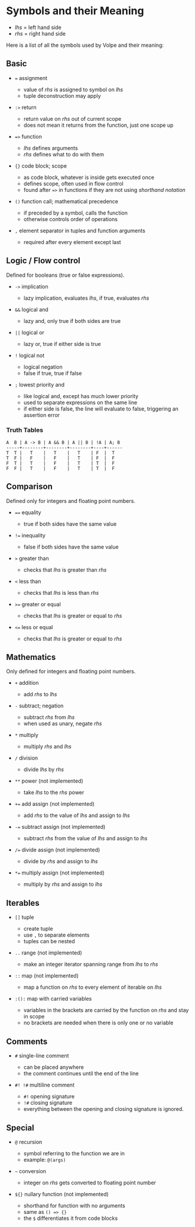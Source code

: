 # Symbols and their Meaning

- *lhs* = left hand side
- *rhs* = right hand side

Here is a list of all the symbols used by Volpe and their meaning:

## Basic

- `=` assignment
  - value of *rhs* is assigned to symbol on *lhs*
  - tuple deconstruction may apply

- `:>` return
  - return value on *rhs* out of current scope
  - does not mean it returns from the function, just one scope up

- `=>` function
  - *lhs* defines arguments
  - *rhs* defines what to do with them

- `{}` code block; scope
  - as code block, whatever is inside gets executed once
  - defines scope, often used in flow control
  - found after `=>` in functions if they are not using *shorthand notation*

- `()` function call; mathematical precedence
  - if preceded by a symbol, calls the function
  - otherwise controls order of operations

- `,` element separator in tuples and function arguments
  - required after every element except last

## Logic / Flow control

Defined for booleans (true or false expressions).

- `->` implication
  - lazy implication, evaluates *lhs*, if true, evaluates *rhs*

- `&&` logical and
  - lazy and, only true if both sides are true

- `||` logical or
  - lazy or, true if either side is true

- `!` logical not
  - logical negation
  - false if true, true if false

- `;` lowest priority and
  - like logical and, except has much lower priority
  - used to separate expressions on the same line
  - if either side is false, the line will evaluate to false, triggering an assertion error

### Truth Tables

```text
A  B | A -> B | A && B | A || B | !A | A; B
-----+--------+--------+--------+----+------
T  T |   T    |   T    |   T    | F  |  T
T  F |   F    |   F    |   T    | F  |  F
F  T |   T    |   F    |   T    | T  |  F
F  F |   T    |   F    |   T    | T  |  F
```

## Comparison

Defined only for integers and floating point numbers.

- `==` equality
  - true if both sides have the same value

- `!=` inequality
  - false if both sides have the same value

- `>` greater than
  - checks that *lhs* is greater than *rhs*

- `<` less than
  - checks that *lhs* is less than *rhs*

- `>=` greater or equal
  - checks that *lhs* is greater or equal to *rhs*

- `<=` less or equal
  - checks that *lhs* is greater or equal to *rhs*

## Mathematics

Only defined for integers and floating point numbers.

- `+` addition
  - add *rhs* to *lhs*

- `-` subtract; negation
  - subtract *rhs* from *lhs*
  - when used as unary, negate *rhs*

- `*` multiply
  - multiply *rhs* and *lhs*

- `/` division
  - divide *lhs* by *rhs*

- `**` power (not implemented)
  - take *lhs* to the *rhs* power

- `+=` add assign (not implemented)
  - add *rhs* to the value of *lhs* and assign to *lhs*

- `-=` subtract assign (not implemented)
  - subtract *rhs* from the value of *lhs* and assign to *lhs*

- `/=` divide assign (not implemented)
  - divide by *rhs* and assign to *lhs*

- `*=` multiply assign (not implemented)
  - multiply by *rhs* and assign to *lhs*

## Iterables

- `[]` tuple
  - create tuple
  - use `,` to separate elements
  - tuples can be nested

- `..` range (not implemented)
  - make an integer iterator spanning range from *lhs* to *rhs*

- `::` map (not implemented)
  - map a function on *rhs* to every element of iterable on *lhs*

- `:():` map with carried variables
  - variables in the brackets are carried by the function on *rhs* and stay in scope
  - no brackets are needed when there is only one or no variable

## Comments

- `#` single-line comment
  - can be placed anywhere
  - the comment continues until the end of the line

- `#! !#` multiline comment
  - `#!` opening signature
  - `!#` closing signature
  - everything between the opening and closing signature is ignored.

## Special

- `@` recursion
  - symbol referring to the function we are in
  - example: `@(args)`

- `~` conversion
  - integer on *rhs* gets converted to floating point number

- `${}` nullary function (not implemented)
  - shorthand for function with no arguments
  - same as `() => {}`
  - the `$` differentiates it from code blocks
